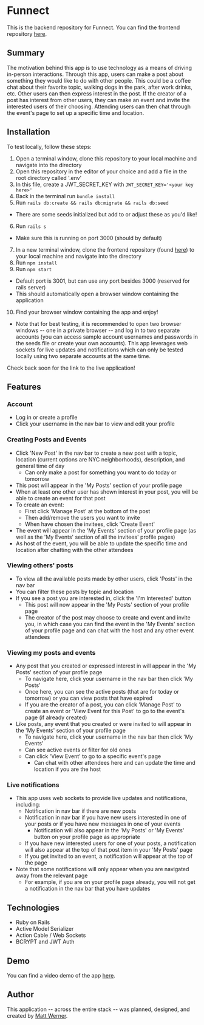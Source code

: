 # Funnect

This is the backend repository for Funnect. You can find the frontend repository [here](https://github.com/mrwerner392/funnect-frontend).

## Summary

The motivation behind this app is to use technology as a means of driving in-person interactions. Through this app, users can make a post about something they would like to do with other people. This could be a coffee chat about their favorite topic, walking dogs in the park, after work drinks, etc. Other users can then express interest in the post. If the creator of a post has interest from other users, they can make an event and invite the interested users of their choosing. Attending users can then chat through the event's page to set up a specific time and location.

## Installation

To test locally, follow these steps:

1. Open a terminal window, clone this repository to your local machine and navigate into the directory
2. Open this repository in the editor of your choice and add a file in the root directory called '.env'
3. In this file, create a JWT_SECRET_KEY with `JWT_SECRET_KEY='<your key here>'`
4. Back in the terminal run `bundle install`
5. Run `rails db:create && rails db:migrate && rails db:seed`
  - There are some seeds initialized but add to or adjust these as you'd like!
6. Run `rails s`
  - Make sure this is running on port 3000 (should by default)
7. In a new terminal window, clone the frontend repository (found [here](https://github.com/mrwerner392/funnect-frontend)) to your local machine and navigate into the directory
8. Run `npm install`
9. Run `npm start`
  - Default port is 3001, but can use any port besides 3000 (reserved for rails server)
  - This should automatically open a browser window containing the application
10. Find your browser window containing the app and enjoy!
  - Note that for best testing, it is recommended to open two browser windows -- one in a private browser -- and log in to two separate accounts (you can access sample account usernames and passwords in the seeds file or create your own accounts). This app leverages web sockets for live updates and notifications which can only be tested locally using two separate accounts at the same time.

Check back soon for the link to the live application!

## Features

### Account
- Log in or create a profile
- Click your username in the nav bar to view and edit your profile

### Creating Posts and Events
- Click 'New Post' in the nav bar to create a new post with a topic, location (current options are NYC neighborhoods), description, and general time of day
  - Can only make a post for something you want to do today or tomorrow
- This post will appear in the 'My Posts' section of your profile page
- When at least one other user has shown interest in your post, you will be able to create an event for that post
- To create an event:
  - First click 'Manage Post' at the bottom of the post
  - Then add/remove the users you want to invite
  - When have chosen the invitees, click 'Create Event'
- The event will appear in the 'My Events' section of your profile page (as well as the 'My Events' section of all the invitees' profile pages)
- As host of the event, you will be able to update the specific time and location after chatting with the other attendees

### Viewing others' posts
- To view all the available posts made by other users, click 'Posts' in the nav bar
- You can filter these posts by topic and location
- If you see a post you are interested in, click the 'I'm Interested' button
  - This post will now appear in the 'My Posts' section of your profile page
  - The creator of the post may choose to create and event and invite you, in which case you can find the event in the 'My Events' section of your profile page and can chat with the host and any other event attendees

### Viewing my posts and events
- Any post that you created or expressed interest in will appear in the 'My Posts' section of your profile page
  - To navigate here, click your username in the nav bar then click 'My Posts'
  - Once here, you can see the active posts (that are for today or tomorrow) or you can view posts that have expired
  - If you are the creator of a post, you can click 'Manage Post' to create an event or 'View Event for this Post' to go to the event's page (if already created)
- Like posts, any event that you created or were invited to will appear in the 'My Events' section of your profile page
  - To navigate here, click your username in the nav bar then click 'My Events'
  - Can see active events or filter for old ones
  - Can click 'View Event' to go to a specific event's page
    - Can chat with other attendees here and can update the time and location if you are the host

### Live notifications
- This app uses web sockets to provide live updates and notifications, including:
  - Notification in nav bar if there are new posts
  - Notification in nav bar if you have new users interested in one of your posts or if you have new messages in one of your events
    - Notification will also appear in the 'My Posts' or 'My Events' button on your profile page as appropriate
  - If you have new interested users for one of your posts, a notification will also appear at the top of that post item in your 'My Posts' page
  - If you get invited to an event, a notification will appear at the top of the page
- Note that some notifications will only appear when you are navigated away from the relevant page
  - For example, if you are on your profile page already, you will not get a notification in the nav bar that you have updates

## Technologies

- Ruby on Rails
- Active Model Serializer
- Action Cable / Web Sockets
- BCRYPT and JWT Auth

## Demo

You can find a video demo of the app [here](https://youtu.be/_rwkjzdiiyY).

## Author

This application -- across the entire stack -- was planned, designed, and created by [Matt Werner](https://github.com/mrwerner392).

